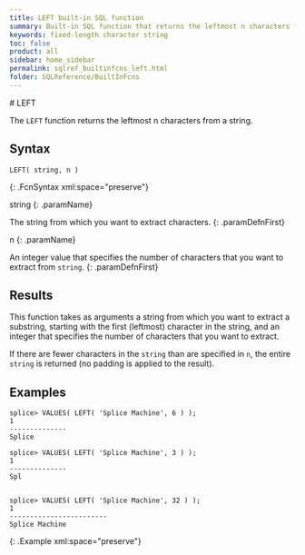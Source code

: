 ```yaml
---
title: LEFT built-in SQL function
summary: Built-in SQL function that returns the leftmost n characters from a string.
keywords: fixed-length character string
toc: false
product: all
sidebar: home_sidebar
permalink: sqlref_builtinfcns_left.html
folder: SQLReference/BuiltInFcns
---
```

<section>
<div class="TopicContent" data-swiftype-index="true" markdown="1">
# LEFT

The `LEFT` function returns the leftmost n characters from a string.

## Syntax

```
LEFT( string, n )
```
{: .FcnSyntax xml:space="preserve"}

<div class="paramList" markdown="1">
string
{: .paramName}

The string from which you want to extract characters.
{: .paramDefnFirst}

n
{: .paramName}

An integer value that specifies the number of characters that you want to extract from `string`.
{: .paramDefnFirst}
</div>

## Results

This function takes as arguments a string from which you want to extract a substring, starting with the first (leftmost) character in the string, and an integer that specifies the number of characters that you want to extract.

If there are fewer characters in the `string` than are specified in `n`, the entire `string` is returned (no padding is applied to the result).

## Examples

```
splice> VALUES( LEFT( 'Splice Machine', 6 ) );
1
--------------
Splice

splice> VALUES( LEFT( 'Splice Machine', 3 ) );
1
--------------
Spl


splice> VALUES( LEFT( 'Splice Machine', 32 ) );
1
------------------------
Splice Machine
```
{: .Example xml:space="preserve"}


</div>
</section>
